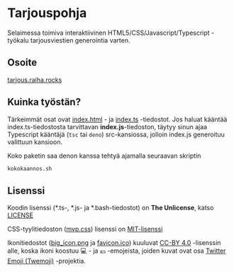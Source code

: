 # Tarjouspohja
Selaimessa toimiva interaktiivinen HTML5/CSS/Javascript/Typescript -työkalu tarjousviestien generointia varten.

## Osoite
[tarjous.raiha.rocks](https://tarjous.raiha.rocks/)

## Kuinka työstän?

Tärkeimmät osat ovat [index.html](src/index.html) - ja [index.ts](src/index.ts) -tiedostot. Jos haluat kääntää index.ts-tiedostosta tarvittavan **index.js**-tiedoston, täytyy sinun ajaa Typescript kääntäjä (`tsc` tai `deno`) src-kansiossa, jolloin index.js generoituu valittuun kansioon.

Koko paketin saa denon kanssa tehtyä ajamalla seuraavan skriptin
```bash
kokokaannos.sh
```

## Lisenssi

Koodin lisenssi (*.ts-, *.js- ja *.bash-tiedostot) on **The Unlicense**, katso [LICENSE](https://github.com/mcraiha/Tarjouspohja/blob/master/LICENSE)

CSS-tyylitiedoston ([mvp.css](src/mvp.css)) lisenssi on [MIT-lisenssi](https://fi.wikipedia.org/wiki/MIT-lisenssi)

Ikonitiedostot ([big_icon.png](big_icon.png) ja [favicon.ico](src/favicon.ico)) kuuluvat [CC-BY 4.0](https://creativecommons.org/licenses/by/4.0/) -lisenssin alle, koska ikoni koostuu 💻 - ja 💶 -emojeista, joiden kuvat ovat osa [Twitter Emoji (Twemoji)](https://github.com/twitter/twemoji) -projektia.
